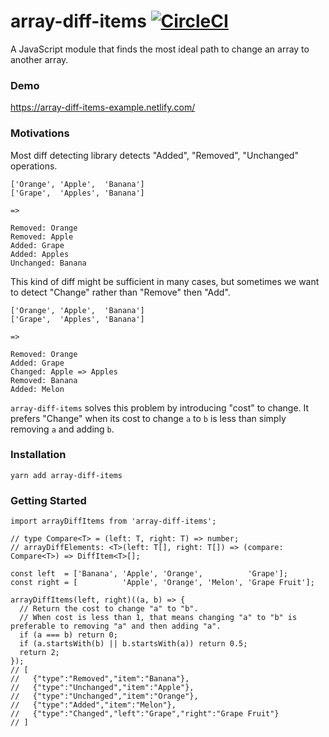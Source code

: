 # array-diff-items [![CircleCI](https://circleci.com/gh/jooohn/array-diff-items.svg?style=shield)](https://circleci.com/gh/jooohn/array-diff-items)

A JavaScript module that finds the most ideal path to change an array to another array.

### Demo

https://array-diff-items-example.netlify.com/

### Motivations

Most diff detecting library detects "Added", "Removed", "Unchanged" operations.

```
['Orange', 'Apple',  'Banana']
['Grape',  'Apples', 'Banana']

=>

Removed: Orange
Removed: Apple
Added: Grape
Added: Apples
Unchanged: Banana
```

This kind of diff might be sufficient in many cases, but sometimes we want to detect "Change" rather than "Remove" then "Add".

```
['Orange', 'Apple',  'Banana']
['Grape',  'Apples', 'Banana']

=>

Removed: Orange
Added: Grape
Changed: Apple => Apples
Removed: Banana
Added: Melon
```

`array-diff-items` solves this problem by introducing "cost" to change. It prefers "Change" when its cost to change `a` to `b` is less than simply removing `a` and adding `b`.

### Installation

```
yarn add array-diff-items
```

### Getting Started

```ecmascript 6
import arrayDiffItems from 'array-diff-items';

// type Compare<T> = (left: T, right: T) => number;
// arrayDiffElements: <T>(left: T[], right: T[]) => (compare: Compare<T>) => DiffItem<T>[];
```
```ecmascript 6
const left  = ['Banana', 'Apple', 'Orange',          'Grape'];
const right = [          'Apple', 'Orange', 'Melon', 'Grape Fruit'];

arrayDiffItems(left, right)((a, b) => {
  // Return the cost to change "a" to "b".
  // When cost is less than 1, that means changing "a" to "b" is preferable to removing "a" and then adding "a".
  if (a === b) return 0;
  if (a.startsWith(b) || b.startsWith(a)) return 0.5;
  return 2;
});
// [
//   {"type":"Removed","item":"Banana"},
//   {"type":"Unchanged","item":"Apple"},
//   {"type":"Unchanged","item":"Orange"},
//   {"type":"Added","item":"Melon"},
//   {"type":"Changed","left":"Grape","right":"Grape Fruit"}
// ]
```
